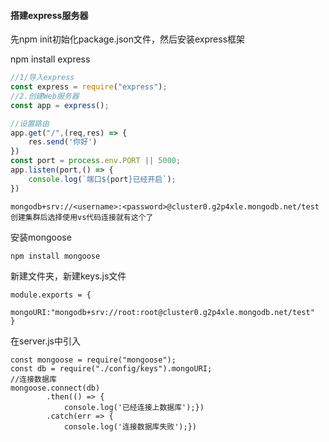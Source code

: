 #### 搭建express服务器

先npm init初始化package.json文件，然后安装express框架

npm install express

```js
//1/导入express
const express = require("express");
//2.创建Web服务器
const app = express();

//设置路由
app.get("/",(req,res) => {
    res.send('你好')
})
const port = process.env.PORT || 5000;
app.listen(port,() => {
    console.log(`端口${port}已经开启`);
})
```

```
mongodb+srv://<username>:<password>@cluster0.g2p4xle.mongodb.net/test
创建集群后选择使用vs代码连接就有这个了
```

安装mongoose

```
npm install mongoose
```

新建文件夹，新建keys.js文件

```
module.exports = {
    mongoURI:"mongodb+srv://root:root@cluster0.g2p4xle.mongodb.net/test"
}
```

在server.js中引入

```
const mongoose = require("mongoose");
const db = require("./config/keys").mongoURI;
//连接数据库
mongoose.connect(db)
        .then(() => {
            console.log('已经连接上数据库');})
        .catch(err => {
            console.log('连接数据库失败');})
```

